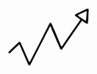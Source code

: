 <svg width="162" height="116" viewBox="0 0 162 116" fill="none" xmlns="http://www.w3.org/2000/svg">
<g clip-path="url(#clip0_1_48)">
<path d="M161.27 12.04C161.263 17.6081 160.929 23.171 160.27 28.7C160.177 29.3279 160.043 29.9493 159.87 30.56C159.672 30.899 159.372 31.1666 159.013 31.3247C158.654 31.4827 158.254 31.5231 157.87 31.44C157.03 30.99 156.2 30.5 155.42 29.97C153.42 28.63 151.49 27.23 149.5 25.89C149.344 25.7622 149.162 25.6712 148.966 25.6238C148.77 25.5763 148.566 25.5736 148.369 25.6159C148.172 25.6582 147.987 25.7443 147.828 25.868C147.669 25.9916 147.54 26.1495 147.45 26.33C144 31.14 140.53 35.93 137.16 40.78C127.893 54.08 118.69 67.37 109.55 80.65C106.55 84.97 105.17 83.93 103.55 80.11C98.7701 69.11 93.9001 58.17 89.1501 47.16C87.6901 43.79 86.5001 40.31 85.1501 36.9C84.9696 36.6956 84.7207 36.564 84.4501 36.53C84.3726 36.5458 84.2995 36.5781 84.2356 36.6247C84.1718 36.6713 84.1187 36.7311 84.0801 36.8C83.7401 37.34 83.4101 37.89 83.0801 38.45C79.6001 45.11 76.0801 51.75 72.6601 58.45C63.7601 75.7833 54.8801 93.14 46.0201 110.52C45.2901 111.94 44.5001 113.33 43.6401 114.68C43.463 114.898 43.2365 115.071 42.9794 115.184C42.7223 115.297 42.4419 115.348 42.1615 115.331C41.881 115.314 41.6086 115.231 41.3666 115.089C41.1247 114.946 40.9202 114.747 40.7701 114.51C40.2021 113.541 39.6912 112.539 39.2401 111.51C34.2067 100.11 29.1801 88.7033 24.1601 77.29C23.6401 76.12 23.0701 74.98 22.4901 73.84C22.4153 73.6985 22.3076 73.577 22.1761 73.4857C22.0447 73.3944 21.8932 73.336 21.7345 73.3155C21.5757 73.2949 21.4144 73.3127 21.2639 73.3675C21.1135 73.4222 20.9784 73.5123 20.8701 73.63C20.3801 74.05 19.8701 74.48 19.4501 74.92L4.50006 89.13C3.92006 89.68 3.33005 90.21 2.71005 90.72C2.39522 90.97 1.99738 91.0915 1.59662 91.0599C1.19585 91.0284 0.821932 90.8462 0.550078 90.55C0.279042 90.2528 0.116654 89.8725 0.0894149 89.4712C0.0621755 89.0698 0.171666 88.6711 0.400053 88.34C0.885919 87.7083 1.41025 87.1072 1.97006 86.54C4.24006 84.28 6.50006 82.03 8.81006 79.82C12.5101 76.28 16.2401 72.82 19.9601 69.27C20.3101 68.94 20.6501 68.6 21.0201 68.27C21.2504 68.0457 21.5296 67.8779 21.8358 67.7798C22.1419 67.6816 22.4666 67.6557 22.7844 67.7041C23.1022 67.7526 23.4045 67.8741 23.6675 68.059C23.9305 68.2439 24.147 68.4873 24.3001 68.77C24.9001 69.89 25.4201 71.07 25.9401 72.23C30.6801 82.8967 35.4134 93.5634 40.1401 104.23C40.7201 105.54 41.3501 106.83 41.9701 108.13C42.0363 108.227 42.1281 108.304 42.2353 108.353C42.3425 108.401 42.461 108.419 42.5778 108.405C42.6946 108.391 42.8051 108.344 42.8973 108.271C42.9894 108.198 43.0596 108.101 43.1001 107.99C43.6501 106.99 44.2101 106.05 44.7201 105.06C50.7201 93.57 56.6701 82.06 62.5701 70.57C66.2901 63.31 69.8401 55.98 73.5701 48.7C76.5701 42.86 79.5701 37.05 82.5701 31.24C82.8784 30.6892 83.2401 30.1701 83.6501 29.69C83.9614 29.4384 84.3497 29.3011 84.7501 29.3011C85.1504 29.3011 85.5387 29.4384 85.8501 29.69C86.338 30.3114 86.7603 30.9817 87.1101 31.69C92.8801 44.34 98.4501 57.07 103.54 70.02C106.24 76.88 106.54 77.36 107.12 76.96C109.3 75.47 110.37 73.08 111.82 70.96C116.94 63.61 121.93 56.18 127.03 48.83C132.31 41.21 137.66 33.64 142.98 26.04C143.44 25.39 143.88 24.72 144.31 24.04C144.474 23.7631 144.532 23.4362 144.473 23.12C144.414 22.8037 144.242 22.5196 143.99 22.32C141.64 20.66 139.26 19.04 136.92 17.37C136.009 16.7253 135.135 16.0309 134.3 15.29C134.011 14.9032 133.883 14.4196 133.943 13.9407C134.003 13.4617 134.245 13.0243 134.62 12.72C135.146 12.3491 135.698 12.015 136.27 11.72C143.457 8.23334 150.65 4.75334 157.85 1.28001C160.54 -0.00999248 161.9 0.82 161.8 3.71C161.64 7.01 161.38 10.2 161.27 12.04ZM157.74 8.66001C157.74 8.05001 157.74 7.73001 157.74 7.41001C157.74 6.41001 157.15 5.86005 156.28 6.26005C154.11 7.26005 151.96 8.31001 149.8 9.34C147.21 10.58 144.61 11.8 142.02 13.05C141.458 13.3517 140.914 13.6856 140.39 14.05C140.226 14.2166 140.134 14.4411 140.134 14.675C140.134 14.909 140.226 15.1335 140.39 15.3C144.99 19.03 150.12 21.96 155.1 25.12C155.57 25.42 156.25 24.85 156.33 24.12C156.92 18.87 156.85 13.57 157.74 8.66001Z" fill="black"/>
</g>
<defs>
<clipPath id="clip0_1_48">
<rect width="161.67" height="114.52" fill="white" transform="translate(0.0900879 0.800003)"/>
</clipPath>
</defs>
</svg>
